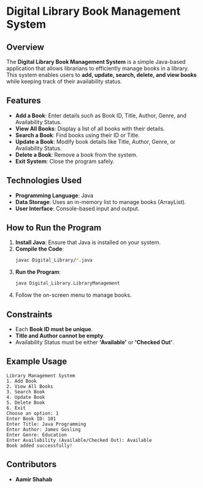 # Digital Library Book Management System

## Overview
The **Digital Library Book Management System** is a simple Java-based application that allows librarians to efficiently manage books in a library. This system enables users to **add, update, search, delete, and view books** while keeping track of their availability status.

## Features
- **Add a Book**: Enter details such as Book ID, Title, Author, Genre, and Availability Status.
- **View All Books**: Display a list of all books with their details.
- **Search a Book**: Find books using their ID or Title.
- **Update a Book**: Modify book details like Title, Author, Genre, or Availability Status.
- **Delete a Book**: Remove a book from the system.
- **Exit System**: Close the program safely.

## Technologies Used
- **Programming Language**: Java
- **Data Storage**: Uses an in-memory list to manage books (ArrayList).
- **User Interface**: Console-based input and output.

## How to Run the Program
1. **Install Java**: Ensure that Java is installed on your system.
2. **Compile the Code**:
   ```sh
   javac Digital_Library/*.java
   ```
3. **Run the Program**:
   ```sh
   java Digital_Library.LibraryManagement
   ```
4. Follow the on-screen menu to manage books.

## Constraints
- Each **Book ID must be unique**.
- **Title and Author cannot be empty**.
- Availability Status must be either **'Available'** or **'Checked Out'**.

## Example Usage
```
Library Management System
1. Add Book
2. View All Books
3. Search Book
4. Update Book
5. Delete Book
6. Exit
Choose an option: 1
Enter Book ID: 101
Enter Title: Java Programming
Enter Author: James Gosling
Enter Genre: Education
Enter Availability (Available/Checked Out): Available
Book added successfully!
```


## Contributors
- **Aamir Shahab**



